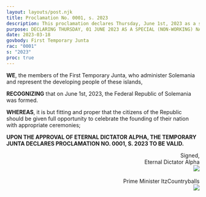 ```yaml
---
layout: layouts/post.njk
title: Proclamation No. 0001, s. 2023
description: This proclamation declares Thursday, June 1st, 2023 as a special non-working national holiday.
purpose: DECLARING THURSDAY, 01 JUNE 2023 AS A SPECIAL (NON-WORKING) NATIONAL HOLIDAY.
date: 2023-03-18
govbody: First Temporary Junta
rac: "0001"
s: "2023"
proc: true
---
```


<p>
<b><span class="text-3xl font-bold">W</span>E</b>, the members of the First Temporary Junta, who administer Solemania and represent the developing people of these islands,

**RECOGNIZING** that on June 1st, 2023, the Federal Republic of Solemania was formed.

**WHEREAS**, it is but fitting and proper that the citizens of the Republic should be given full opportunity to celebrate the founding of their nation with appropriate ceremonies;

**UPON THE APPROVAL OF ETERNAL DICTATOR ALPHA, THE TEMPORARY JUNTA DECLARES PROCLAMATION NO. 0001, S. 2023 TO BE VALID.**
</p>

<div class="grid" style="text-align:right;">
    Signed,
    <div class="block">
        Eternal Dictator Alpha<br>
        <img src="/assets/img/Alpha-sig.png" class="h-12 w-auto float-right block">
    </div>
    <br>
    <div class="block">
        Prime Minister ItzCountryballs<br>
        <img src="/assets/img/Itz-sig.png" class="h-12 w-auto float-right block">
    </div>
</div>